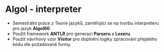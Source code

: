 # Algol - interpreter

- Semestrální práce z Teorie jazyků, zaměřující se na tvorbu interpreteru pro jazyk **Algol60**.
- Použit framework **ANTLR** pro generaci **Parseru** a **Lexeru**.
- Použit návrhový vzor **Visitor** pro doplnění logiky zpracování přejatého kódu dle požadované formy.
